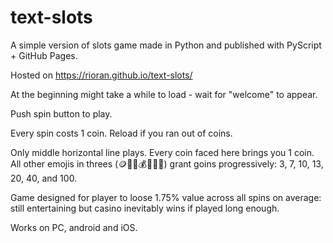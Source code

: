 # text-slots
A simple version of slots game made in Python and published with PyScript + GitHub Pages.

Hosted on https://rioran.github.io/text-slots/

At the beginning might take a while to load - wait for "welcome" to appear.

Push spin button to play.

Every spin costs 1 coin. Reload if you ran out of coins.

Only middle horizontal line plays. Every coin faced here brings you 1 coin. All other emojis in threes (🪙🎁💸💰💎👑🦄) grant goins progressively: 3, 7, 10, 13, 20, 40, and 100.

Game designed for player to loose 1.75% value across all spins on average: still entertaining but casino inevitably wins if played long enough.

Works on PC, android and iOS.
